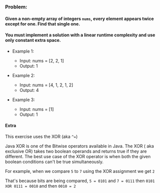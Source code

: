 ### Problem:

#### Given a non-empty array of integers ```nums```, every element appears twice except for one. Find that single one.

#### You must implement a solution with a linear runtime complexity and use only constant extra space.

- Example 1:
  - Input: nums = [2, 2, 1]
  - Output: 1

- Example 2:
  - Input: nums = [4, 1, 2, 1, 2]
  - Output: 4

- Example 3:
  - Input: nums = [1]
  - Output: 1

#### Extra

This exercise uses the XOR (aka ```^=```)

Java XOR is one of the Bitwise operators available in Java. The XOR ( aka exclusive OR) takes two boolean operands and returns true if they are different. The best use case of the XOR operator is when both the given boolean conditions can't be true simultaneously.

For example, when we compare ```5``` to ```7``` using the XOR assignment we get ```2```

That's because bits are being compared, ```5 = 0101``` and ```7 = 0111``` then ```0101 XOR 0111 = 0010``` and then ```0010 = 2```

